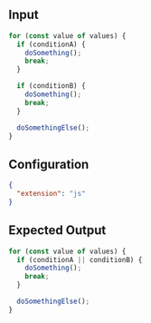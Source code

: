 
## Input
```javascript input
for (const value of values) {
  if (conditionA) {
    doSomething();
    break;
  }

  if (conditionB) {
    doSomething();
    break;
  }

  doSomethingElse();
}
```

## Configuration
```json configuration
{
  "extension": "js"
}
```

## Expected Output
```javascript expected output
for (const value of values) {
  if (conditionA || conditionB) {
    doSomething();
    break;
  }

  doSomethingElse();
}
```
